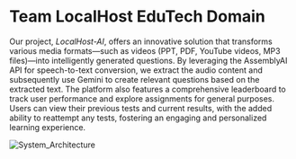 # Team LocalHost EduTech Domain

Our project, *LocalHost-AI*, offers an innovative solution that transforms various media formats—such as videos (PPT, PDF, YouTube videos, MP3 files)—into intelligently generated questions. By leveraging the AssemblyAI API for speech-to-text conversion, we extract the audio content and subsequently use Gemini to create relevant questions based on the extracted text. The platform also features a comprehensive leaderboard to track user performance and explore assignments for general purposes. Users can view their previous tests and current results, with the added ability to reattempt any tests, fostering an engaging and personalized learning experience.

![System_Architecture](/Users/chiragbelani/Hackathons/Calfus_Hack/diagram-export-4-25-2025-2_02_36-PM.png)
